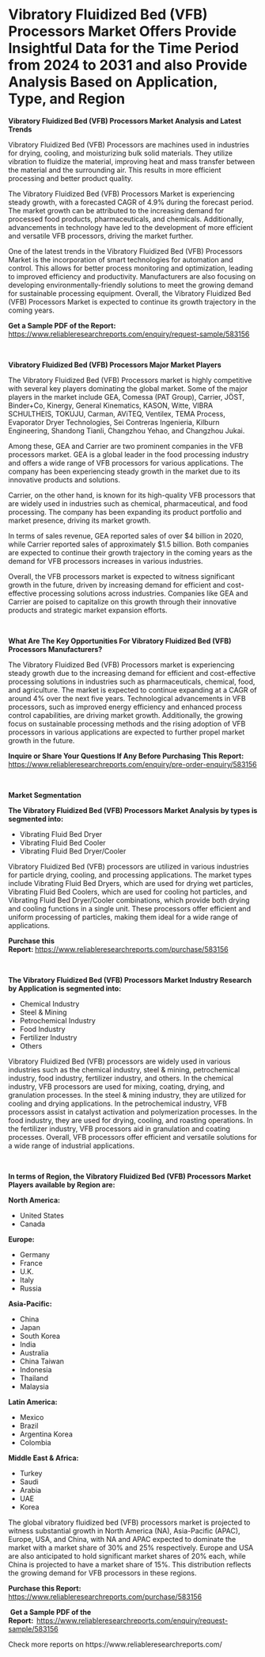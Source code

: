 <p><h1>Vibratory Fluidized Bed (VFB) Processors Market Offers Provide Insightful Data for the Time Period from 2024 to 2031 and also Provide Analysis Based on Application, Type, and Region</h1></p><p><strong>Vibratory Fluidized Bed (VFB) Processors Market Analysis and Latest Trends</strong></p>
<p><p>Vibratory Fluidized Bed (VFB) Processors are machines used in industries for drying, cooling, and moisturizing bulk solid materials. They utilize vibration to fluidize the material, improving heat and mass transfer between the material and the surrounding air. This results in more efficient processing and better product quality.</p><p>The Vibratory Fluidized Bed (VFB) Processors Market is experiencing steady growth, with a forecasted CAGR of 4.9% during the forecast period. The market growth can be attributed to the increasing demand for processed food products, pharmaceuticals, and chemicals. Additionally, advancements in technology have led to the development of more efficient and versatile VFB processors, driving the market further.</p><p>One of the latest trends in the Vibratory Fluidized Bed (VFB) Processors Market is the incorporation of smart technologies for automation and control. This allows for better process monitoring and optimization, leading to improved efficiency and productivity. Manufacturers are also focusing on developing environmentally-friendly solutions to meet the growing demand for sustainable processing equipment. Overall, the Vibratory Fluidized Bed (VFB) Processors Market is expected to continue its growth trajectory in the coming years.</p></p>
<p><strong>Get a Sample PDF of the Report:&nbsp;</strong> <a href="https://www.reliableresearchreports.com/enquiry/request-sample/583156">https://www.reliableresearchreports.com/enquiry/request-sample/583156</a></p>
<p>&nbsp;</p>
<p><strong>Vibratory Fluidized Bed (VFB) Processors Major Market Players</strong></p>
<p><p>The Vibratory Fluidized Bed (VFB) Processors market is highly competitive with several key players dominating the global market. Some of the major players in the market include GEA, Comessa (PAT Group), Carrier, JÖST, Binder+Co, Kinergy, General Kinematics, KASON, Witte, VIBRA SCHULTHEIS, TOKUJU, Carman, AViTEQ, Ventilex, TEMA Process, Evaporator Dryer Technologies, Sei Contreras Ingenieria, Kilburn Engineering, Shandong Tianli, Changzhou Yehao, and Changzhou Jukai.</p><p>Among these, GEA and Carrier are two prominent companies in the VFB processors market. GEA is a global leader in the food processing industry and offers a wide range of VFB processors for various applications. The company has been experiencing steady growth in the market due to its innovative products and solutions.</p><p>Carrier, on the other hand, is known for its high-quality VFB processors that are widely used in industries such as chemical, pharmaceutical, and food processing. The company has been expanding its product portfolio and market presence, driving its market growth.</p><p>In terms of sales revenue, GEA reported sales of over $4 billion in 2020, while Carrier reported sales of approximately $1.5 billion. Both companies are expected to continue their growth trajectory in the coming years as the demand for VFB processors increases in various industries.</p><p>Overall, the VFB processors market is expected to witness significant growth in the future, driven by increasing demand for efficient and cost-effective processing solutions across industries. Companies like GEA and Carrier are poised to capitalize on this growth through their innovative products and strategic market expansion efforts.</p></p>
<p>&nbsp;</p>
<p><strong>What Are The Key Opportunities For Vibratory Fluidized Bed (VFB) Processors Manufacturers?</strong></p>
<p><p>The Vibratory Fluidized Bed (VFB) Processors market is experiencing steady growth due to the increasing demand for efficient and cost-effective processing solutions in industries such as pharmaceuticals, chemical, food, and agriculture. The market is expected to continue expanding at a CAGR of around 4% over the next five years. Technological advancements in VFB processors, such as improved energy efficiency and enhanced process control capabilities, are driving market growth. Additionally, the growing focus on sustainable processing methods and the rising adoption of VFB processors in various applications are expected to further propel market growth in the future.</p></p>
<p><strong>Inquire or Share Your Questions If Any Before Purchasing This Report:</strong> <a href="https://www.reliableresearchreports.com/enquiry/pre-order-enquiry/583156">https://www.reliableresearchreports.com/enquiry/pre-order-enquiry/583156</a></p>
<p>&nbsp;</p>
<p><strong>Market Segmentation</strong></p>
<p><strong>The Vibratory Fluidized Bed (VFB) Processors Market Analysis by types is segmented into:</strong></p>
<p><ul><li>Vibrating Fluid Bed Dryer</li><li>Vibrating Fluid Bed Cooler</li><li>Vibrating Fluid Bed Dryer/Cooler</li></ul></p>
<p><p>Vibratory Fluidized Bed (VFB) processors are utilized in various industries for particle drying, cooling, and processing applications. The market types include Vibrating Fluid Bed Dryers, which are used for drying wet particles, Vibrating Fluid Bed Coolers, which are used for cooling hot particles, and Vibrating Fluid Bed Dryer/Cooler combinations, which provide both drying and cooling functions in a single unit. These processors offer efficient and uniform processing of particles, making them ideal for a wide range of applications.</p></p>
<p><strong>Purchase this Report:&nbsp;</strong><a href="https://www.reliableresearchreports.com/purchase/583156">https://www.reliableresearchreports.com/purchase/583156</a></p>
<p>&nbsp;</p>
<p><strong>The Vibratory Fluidized Bed (VFB) Processors Market Industry Research by Application is segmented into:</strong></p>
<p><ul><li>Chemical Industry</li><li>Steel & Mining</li><li>Petrochemical Industry</li><li>Food Industry</li><li>Fertilizer Industry</li><li>Others</li></ul></p>
<p><p>Vibratory Fluidized Bed (VFB) processors are widely used in various industries such as the chemical industry, steel & mining, petrochemical industry, food industry, fertilizer industry, and others. In the chemical industry, VFB processors are used for mixing, coating, drying, and granulation processes. In the steel & mining industry, they are utilized for cooling and drying applications. In the petrochemical industry, VFB processors assist in catalyst activation and polymerization processes. In the food industry, they are used for drying, cooling, and roasting operations. In the fertilizer industry, VFB processors aid in granulation and coating processes. Overall, VFB processors offer efficient and versatile solutions for a wide range of industrial applications.</p></p>
<p>&nbsp;</p>
<p><strong>In terms of Region, the Vibratory Fluidized Bed (VFB) Processors Market Players available by Region are:</strong></p>
<p>
    <p> <strong> North America: </strong>
        <ul>
            <li>United States</li>
            <li>Canada</li>
        </ul>
        </p> 
    <p> <strong> Europe: </strong>
        <ul>
            <li>Germany</li>
            <li>France</li>
            <li>U.K.</li>
            <li>Italy</li>
            <li>Russia</li>
        </ul>
        </p> 
    <p> <strong> Asia-Pacific: </strong>
        <ul>
            <li>China</li>
            <li>Japan</li>
            <li>South Korea</li>
            <li>India</li>
            <li>Australia</li>
            <li>China Taiwan</li>
            <li>Indonesia</li>
            <li>Thailand</li>
            <li>Malaysia</li>
        </ul>
        </p> 
    <p> <strong> Latin America: </strong>
        <ul>
            <li>Mexico</li>
            <li>Brazil</li>
            <li>Argentina Korea</li>
            <li>Colombia</li>
        </ul>
        </p> 
    <p> <strong> Middle East & Africa: </strong>
        <ul>
            <li>Turkey</li>
            <li>Saudi</li>
            <li>Arabia</li>
            <li>UAE</li>
            <li>Korea</li>
        </ul>
    </p>
    </p>
<p><p>The global vibratory fluidized bed (VFB) processors market is projected to witness substantial growth in North America (NA), Asia-Pacific (APAC), Europe, USA, and China, with NA and APAC expected to dominate the market with a market share of 30% and 25% respectively. Europe and USA are also anticipated to hold significant market shares of 20% each, while China is projected to have a market share of 15%. This distribution reflects the growing demand for VFB processors in these regions.</p></p>
<p><strong>Purchase this Report: </strong><a href="https://www.reliableresearchreports.com/purchase/583156">https://www.reliableresearchreports.com/purchase/583156</a></p>
<p>&nbsp;<strong>Get a Sample PDF of the Report:&nbsp;&nbsp;</strong><a href="https://www.reliableresearchreports.com/enquiry/request-sample/583156">https://www.reliableresearchreports.com/enquiry/request-sample/583156</a></p>
<p><strong></strong></p>
<p>Check more reports on https://www.reliableresearchreports.com/</p>